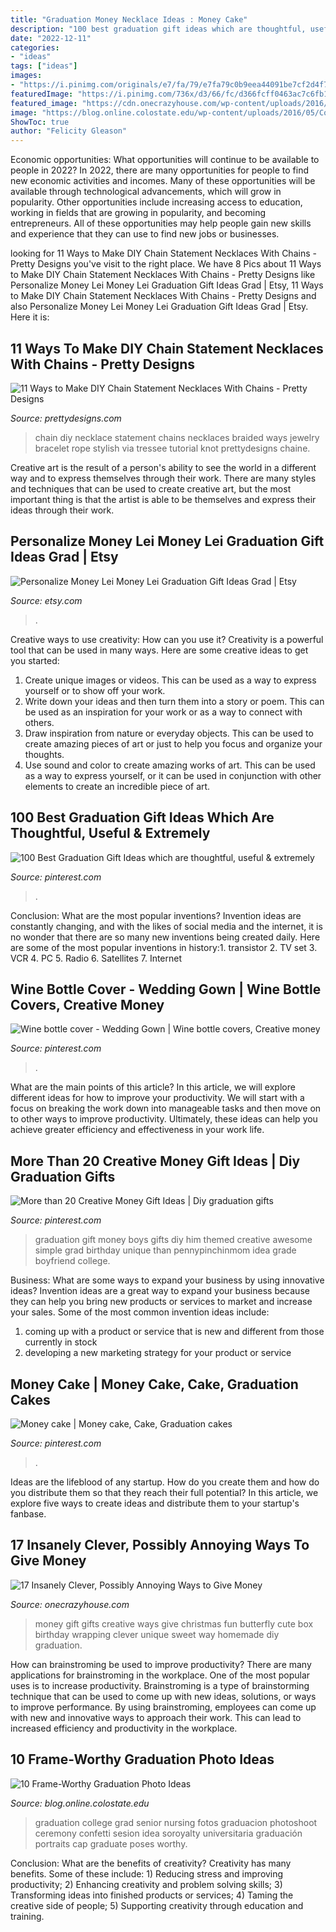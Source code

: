 ```yaml
---
title: "Graduation Money Necklace Ideas : Money Cake"
description: "100 best graduation gift ideas which are thoughtful, useful &amp; extremely"
date: "2022-12-11"
categories:
- "ideas"
tags: ["ideas"]
images:
- "https://i.pinimg.com/originals/e7/fa/79/e7fa79c0b9eea44091be7cf2d4f749f4.jpg"
featuredImage: "https://i.pinimg.com/736x/d3/66/fc/d366fcff0463ac7c6fb1bf35a003f559--diy-graduation-gift-ideas-graduate-gift-ideas.jpg"
featured_image: "https://cdn.onecrazyhouse.com/wp-content/uploads/2016/07/money-gift-ideas-11.jpg"
image: "https://blog.online.colostate.edu/wp-content/uploads/2016/05/Confetti.jpg"
ShowToc: true
author: "Felicity Gleason"
---
```



Economic opportunities: What opportunities will continue to be available to people in 2022?
In 2022, there are many opportunities for people to find new economic activities and incomes. Many of these opportunities will be available through technological advancements, which will grow in popularity. Other opportunities include increasing access to education, working in fields that are growing in popularity, and becoming entrepreneurs. All of these opportunities may help people gain new skills and experience that they can use to find new jobs or businesses.

	

		
looking for 11 Ways to Make DIY Chain Statement Necklaces With Chains - Pretty Designs you've visit to the right place. We have 8 Pics about 11 Ways to Make DIY Chain Statement Necklaces With Chains - Pretty Designs like Personalize Money Lei Money Lei Graduation Gift Ideas Grad | Etsy, 11 Ways to Make DIY Chain Statement Necklaces With Chains - Pretty Designs and also Personalize Money Lei Money Lei Graduation Gift Ideas Grad | Etsy. Here it is:
		
    
## 11 Ways To Make DIY Chain Statement Necklaces With Chains - Pretty Designs

<img loading=lazy src="http://www.prettydesigns.com/wp-content/uploads/2014/05/DIY-Braided-Chain-Necklace.jpg" onerror="this.onerror=null;this.src='https://tse2.mm.bing.net/th?id=OIP.t8ne_99Qt4pLC6cT94MddQHaNz&amp;pid=15.1';" alt="11 Ways to Make DIY Chain Statement Necklaces With Chains - Pretty Designs">

_Source: prettydesigns.com_

>chain diy necklace statement chains necklaces braided ways jewelry bracelet rope stylish via tressee tutorial knot prettydesigns chaine. 

	

Creative art is the result of a person's ability to see the world in a different way and to express themselves through their work. There are many styles and techniques that can be used to create creative art, but the most important thing is that the artist is able to be themselves and express their ideas through their work.

    
## Personalize Money Lei Money Lei Graduation Gift Ideas Grad | Etsy

<img loading=lazy src="https://i.etsystatic.com/28680224/r/il/f0c09c/3063657153/il_1588xN.3063657153_eovn.jpg" onerror="this.onerror=null;this.src='https://tse4.mm.bing.net/th?id=OIP.oBtYd9Nx9OshacfVKocbOwHaHa&amp;pid=15.1';" alt="Personalize Money Lei Money Lei Graduation Gift Ideas Grad | Etsy">

_Source: etsy.com_

>. 

	

Creative ways to use creativity: How can you use it?
Creativity is a powerful tool that can be used in many ways. Here are some creative ideas to get you started: 
1. Create unique images or videos. This can be used as a way to express yourself or to show off your work.
2. Write down your ideas and then turn them into a story or poem. This can be used as an inspiration for your work or as a way to connect with others.
3. Draw inspiration from nature or everyday objects. This can be used to create amazing pieces of art or just to help you focus and organize your thoughts.
4. Use sound and color to create amazing works of art. This can be used as a way to express yourself, or it can be used in conjunction with other elements to create an incredible piece of art.

    
## 100 Best Graduation Gift Ideas Which Are Thoughtful, Useful &amp; Extremely

<img loading=lazy src="https://i.pinimg.com/736x/81/eb/86/81eb86ff013fa1c7327ef490a343d25e.jpg" onerror="this.onerror=null;this.src='https://tse1.mm.bing.net/th?id=OIP.512nD1HgCaEp6dytxEMD3wAAAA&amp;pid=15.1';" alt="100 Best Graduation Gift Ideas which are thoughtful, useful &amp; extremely">

_Source: pinterest.com_

>. 

	

Conclusion: What are the most popular inventions?
Invention ideas are constantly changing, and with the likes of social media and the internet, it is no wonder that there are so many new inventions being created daily. Here are some of the most popular inventions in history:1. transistor 2. TV set 3. VCR 4. PC 5. Radio 6. Satellites 7. Internet 
    
## Wine Bottle Cover - Wedding Gown | Wine Bottle Covers, Creative Money

<img loading=lazy src="https://i.pinimg.com/originals/18/53/12/18531220ec7bfd6a71f489f9a3917c5d.jpg" onerror="this.onerror=null;this.src='https://tse1.mm.bing.net/th?id=OIP.XHme8nz6H0s4XIANNGRf0AHaNK&amp;pid=15.1';" alt="Wine bottle cover - Wedding Gown | Wine bottle covers, Creative money">

_Source: pinterest.com_

>. 

	

What are the main points of this article?
In this article, we will explore different ideas for how to improve your productivity. We will start with a focus on breaking the work down into manageable tasks and then move on to other ways to improve productivity. Ultimately, these ideas can help you achieve greater efficiency and effectiveness in your work life.

    
## More Than 20 Creative Money Gift Ideas | Diy Graduation Gifts

<img loading=lazy src="https://i.pinimg.com/736x/d3/66/fc/d366fcff0463ac7c6fb1bf35a003f559--diy-graduation-gift-ideas-graduate-gift-ideas.jpg" onerror="this.onerror=null;this.src='https://tse3.mm.bing.net/th?id=OIP.fHeKsVxZ_ZSCHxWuczhcLgHaN4&amp;pid=15.1';" alt="More than 20 Creative Money Gift Ideas | Diy graduation gifts">

_Source: pinterest.com_

>graduation gift money boys gifts diy him themed creative awesome simple grad birthday unique than pennypinchinmom idea grade boyfriend college. 

	

Business: What are some ways to expand your business by using innovative ideas?
Invention ideas are a great way to expand your business because they can help you bring new products or services to market and increase your sales. Some of the most common invention ideas include:
1. coming up with a product or service that is new and different from those currently in stock
2. developing a new marketing strategy for your product or service

    
## Money Cake | Money Cake, Cake, Graduation Cakes

<img loading=lazy src="https://i.pinimg.com/originals/e7/fa/79/e7fa79c0b9eea44091be7cf2d4f749f4.jpg" onerror="this.onerror=null;this.src='https://tse2.mm.bing.net/th?id=OIP.sKsrKfQAOVbxiDNkNuq_jwHaJ4&amp;pid=15.1';" alt="Money cake | Money cake, Cake, Graduation cakes">

_Source: pinterest.com_

>. 

	

Ideas are the lifeblood of any startup. How do you create them and how do you distribute them so that they reach their full potential? In this article, we explore five ways to create ideas and distribute them to your startup's fanbase.

    
## 17 Insanely Clever, Possibly Annoying Ways To Give Money

<img loading=lazy src="https://cdn.onecrazyhouse.com/wp-content/uploads/2016/07/money-gift-ideas-11.jpg" onerror="this.onerror=null;this.src='https://tse4.mm.bing.net/th?id=OIP.5SxehDMhnjAXuVTCQClcuQAAAA&amp;pid=15.1';" alt="17 Insanely Clever, Possibly Annoying Ways to Give Money">

_Source: onecrazyhouse.com_

>money gift gifts creative ways give christmas fun butterfly cute box birthday wrapping clever unique sweet way homemade diy graduation. 

	

How can brainstroming be used to improve productivity?
There are many applications for brainstroming in the workplace. One of the most popular uses is to increase productivity. Brainstroming is a type of brainstorming technique that can be used to come up with new ideas, solutions, or ways to improve performance. By using brainstroming, employees can come up with new and innovative ways to approach their work. This can lead to increased efficiency and productivity in the workplace.

    
## 10 Frame-Worthy Graduation Photo Ideas

<img loading=lazy src="https://blog.online.colostate.edu/wp-content/uploads/2016/05/Confetti.jpg" onerror="this.onerror=null;this.src='https://tse1.mm.bing.net/th?id=OIP.NOet6GHUsBu45T2gRR5a9gHaLH&amp;pid=15.1';" alt="10 Frame-Worthy Graduation Photo Ideas">

_Source: blog.online.colostate.edu_

>graduation college grad senior nursing fotos graduacion photoshoot ceremony confetti sesion idea soroyalty universitaria graduación portraits cap graduate poses worthy. 

	

Conclusion: What are the benefits of creativity?
Creativity has many benefits. Some of these include: 1) Reducing stress and improving productivity; 2) Enhancing creativity and problem solving skills; 3) Transforming ideas into finished products or services; 4) Taming the creative side of people; 5) Supporting creativity through education and training.

